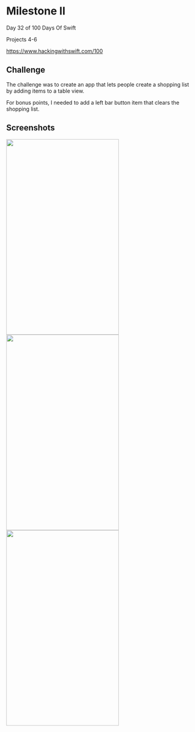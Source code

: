 # Milestone II

Day 32 of 100 Days Of Swift

Projects 4-6 

https://www.hackingwithswift.com/100

## Challenge

The challenge was to create an app that lets people create a shopping list by adding items to a table view.

For bonus points, I needed to add a left bar button item that clears the shopping list. 

## Screenshots

<img src="https://github.com/vogtmano/Milestone-II/assets/92689831/321713d8-32ff-47e1-9d40-ad0e5de031fe" width=300 height=520>

<img src="https://github.com/vogtmano/Milestone-II/assets/92689831/8a3fd8e1-8f3f-4537-b09d-cae10983f7dd" width=300 height=520>

<img src="https://github.com/vogtmano/Milestone-II/assets/92689831/a5d184e1-0aaa-4477-af9a-2a9c9a144ded" width=300 height=520>
